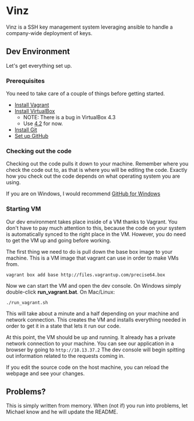 # Vinz

Vinz is a SSH key management system leveraging ansible to handle a company-wide deployment of keys.


## Dev Environment

Let's get everything set up.

### Prerequisites

You need to take care of a couple of things before getting started.

* [Install Vagrant](http://vagrantup.com)
* [Install VirtualBox](https://www.virtualbox.org/wiki/Downloads) 
  * NOTE: There is a bug in VirtualBox 4.3
  * Use [4.2](https://www.virtualbox.org/wiki/Download_Old_Builds_4_2) for now.
* [Install Git](http://git-scm.com/downloads)
* [Set up GitHub](https://help.github.com/articles/set-up-git)

### Checking out the code

Checking out the code pulls it down to your machine.  Remember where you check the code out to, as that is where you will be editing the code.  Exactly how you check out the code depends on what operating system you are using.  

If you are on Windows, I would recommend [GitHub for Windows](http://windows.github.com/)

### Starting VM

Our dev environment takes place inside of a VM thanks to Vagrant.  You don't have to pay much attention to this, because the code on your system is automatically synced to the right place in the VM.  However, you do need to get the VM up and going before working. 

The first thing we need to do is pull down the base box image to your machine.  This is a VM image that vagrant can use in order to make VMs from.

    vagrant box add base http://files.vagrantup.com/precise64.box

Now we can start the VM and open the dev console. On Windows simply double-click **run_vagrant.bat**. On Mac/Linux:

    ./run_vagrant.sh
    

This will take about a minute and a half depending on your machine and network connection.  This creates the VM and installs everything needed in order to get it in a state that lets it run our code.

At this point, the VM should be up and running.  It already has a private network connection to your machine. You can see our application in a browser by going to `http://10.13.37.2`
The dev console will begin spitting out information related to the requests coming in.

If you edit the source code on the host machine, you can reload the webpage and see your changes.  

## Problems?

This is simply written from memory.  When (not if) you run into problems, let Michael know and he will update the README.
